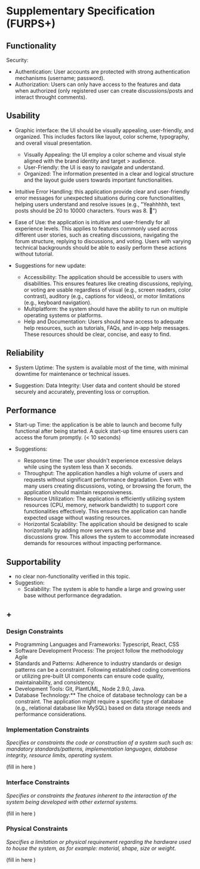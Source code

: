 # Supplementary Specification (FURPS+)


## Functionality

Security: 

* Authentication: User accounts are protected with strong authentication mechanisms (username; password).
* Authorization: Users can only have access to the features and data when authorized (only registered user can create discussions/posts and interact throught comments).

## Usability 

* Graphic interface: the UI should be visually appealing, user-friendly, and organized. This includes factors like layout, color scheme, typography, and overall visual presentation.
    * Visually Appealing: the UI employ a color scheme and visual style aligned with the brand identity and target > audience.
    * User-Friendly: the UI is easy to navigate and understand. 
    * Organized: The information presented in a clear and logical structure and the layout guide users towards important functionalities.


* Intuitive Error Handling: this application provide clear and user-friendly error messages for unexpected situations during core functionalities, helping users understand and resolve issues (e.g., "Yeahhhhh, text posts should be 20 to 10000 characters. Yours was 8. 🤠")


* Ease of Use: the application is intuitive and user-friendly for all experience levels. This applies to features commonly used across different user stories, such as creating discussions, navigating the forum structure, replying to discussions, and voting. Users with varying technical backgrounds should be able to easily perform these actions without tutorial.

* Suggestions for new update:
    * Accessibility: The application should be accessible to users with disabilities. This ensures features like creating discussions, replying, or voting are usable regardless of visual (e.g., screen readers, color contrast), auditory (e.g., captions for videos), or motor limitations (e.g., keyboard navigation).
    * Multiplatform: the system should have the ability to run on multiple operating systems or platforms.
    * Help and Documentation: Users should have access to adequate help resources, such as tutorials, FAQs, and in-app help messages. These resources should be clear, concise, and easy to find.



## Reliability

* System Uptime: The system is available most of the time, with minimal downtime for maintenance or technical issues.

* Suggestion:
Data Integrity: User data and content should be stored securely and accurately, preventing loss or corruption.

## Performance

* Start-up Time: the application is be able to launch and become fully functional after being started. A quick start-up time ensures users can access the forum promptly. (< 10 seconds)

* Suggestions:
    * Response time: The user shouldn't experience excessive delays while using the system less than X seconds.
    * Throughput: The application handles a high volume of users and requests without significant performance degradation. Even with many users creating discussions, voting, or browsing the forum, the application should maintain responsiveness.
    * Resource Utilization: The application is efficiently utilizing system resources (CPU, memory, network bandwidth) to support core functionalities effectively. This ensures the application can handle expected usage without wasting resources.
    * Horizontal Scalability: The application should be designed to scale horizontally by adding more servers as the user base and discussions grow. This allows the system to accommodate increased demands for resources without impacting performance.



## Supportability

* no clear non-functionality verified in this topic.
* Suggestion:
    * Scalability: The system is able to handle a large and growing user base without performance degradation.

## +

### Design Constraints

* Programming Languages and Frameworks: Typescript, React, CSS
* Software Development Process: The project follow the methodology Agile
* Standards and Patterns: Adherence to industry standards or design patterns can be a constraint.  Following established coding conventions or utilizing pre-built UI components can ensure code quality, maintainability, and consistency.
* Development Tools: Git, PlantUML, Node 2.9.0, Java.
* Database Technology:** The choice of database technology can be a constraint. The application might require a specific type of database (e.g., relational database like MySQL) based on data storage needs and performance considerations.

### Implementation Constraints

_Specifies or constraints the code or construction of a system such
such as: mandatory standards/patterns, implementation languages,
database integrity, resource limits, operating system._


(fill in here )


### Interface Constraints
_Specifies or constraints the features inherent to the interaction of the
system being developed with other external systems._


(fill in here )

### Physical Constraints

_Specifies a limitation or physical requirement regarding the hardware used to house the system, as for example: material, shape, size or weight._

(fill in here )